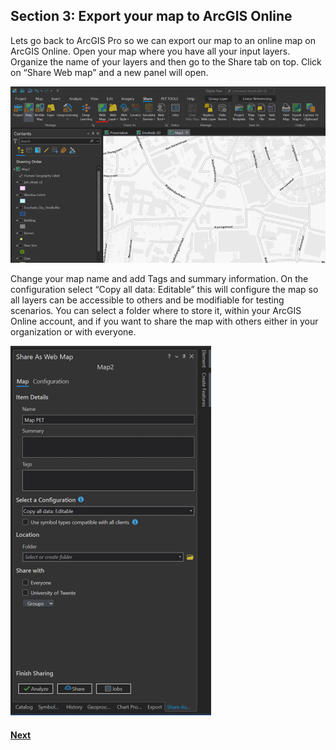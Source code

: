 ## Section 3: Export your map to ArcGIS Online

Lets go back to ArcGIS Pro so we can export our map to an online map on ArcGIS Online. Open your map where you have all your input layers. Organize the name of your layers and then go to the Share tab on top. Click on “Share Web map” and a new panel will open.

![Alt text](image-9.png)

Change your map name and add Tags and summary information. On the configuration select “Copy all data: Editable” this will configure the map so all layers can be accessible to others and be modifiable for testing scenarios. You can select a folder where to store it, within your ArcGIS Online account, and if you want to share the map with others either in your organization or with everyone.  

![Alt text](image-10.png)

#### [Next](Section%204.md)